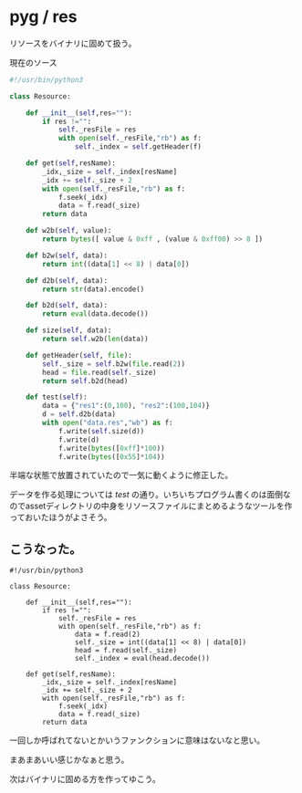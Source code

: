 # pyg / res

リソースをバイナリに固めて扱う。

現在のソース

```python
#!/usr/bin/python3

class Resource:

	def __init__(self,res=""):
		if res !="":
			self._resFile = res
			with open(self._resFile,"rb") as f:
				self._index = self.getHeader(f)

	def get(self,resName):
		_idx,_size = self._index[resName]
		_idx += self._size + 2
		with open(self._resFile,"rb") as f:
			f.seek(_idx)
			data = f.read(_size)
		return data

	def w2b(self, value):
		return bytes([ value & 0xff , (value & 0xff00) >> 8 ])

	def b2w(self, data):
		return int((data[1] << 8) | data[0])

	def d2b(self, data):
		return str(data).encode()

	def b2d(self, data):
		return eval(data.decode())

	def size(self, data):
		return self.w2b(len(data))

	def getHeader(self, file):
		self._size = self.b2w(file.read(2))
		head = file.read(self._size)
		return self.b2d(head)

	def test(self):
		data = {"res1":(0,100), "res2":(100,104)}
		d = self.d2b(data)
		with open("data.res","wb") as f:
			f.write(self.size(d))
			f.write(d)
			f.write(bytes([0xff]*100))
			f.write(bytes([0x55]*104))

```

半端な状態で放置されていたので一気に動くように修正した。

データを作る処理については *test* の通り。いちいちプログラム書くのは面倒なのでassetディレクトリの中身をリソースファイルにまとめるようなツールを作っておいたほうがよさそう。


## こうなった。

```
#!/usr/bin/python3

class Resource:

	def __init__(self,res=""):
		if res !="":
			self._resFile = res
			with open(self._resFile,"rb") as f:
				data = f.read(2)
				self._size = int((data[1] << 8) | data[0])
				head = f.read(self._size)
				self._index = eval(head.decode())

	def get(self,resName):
		_idx,_size = self._index[resName]
		_idx += self._size + 2
		with open(self._resFile,"rb") as f:
			f.seek(_idx)
			data = f.read(_size)
		return data
```

一回しか呼ばれてないとかいうファンクションに意味はないなと思い。

まあまあいい感じかなぁと思う。

次はバイナリに固める方を作ってゆこう。